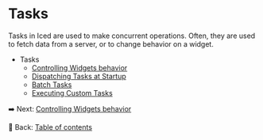 # Tasks

Tasks in Iced are used to make concurrent operations. Often, they are used to fetch data from a server, or to change behavior on a widget.

- Tasks
  - [Controlling Widgets behavior](./controlling_widgets_behavior.md)
  - [Dispatching Tasks at Startup](./dispatching_tasks_at_startup.md)
  - [Batch Tasks](./batch_tasks.md)
  - [Executing Custom Tasks](./executing_custom_tasks.md)

:arrow_right: Next: [Controlling Widgets behavior](./controlling_widgets_behavior.md)

:blue_book: Back: [Table of contents](./../README.md)
